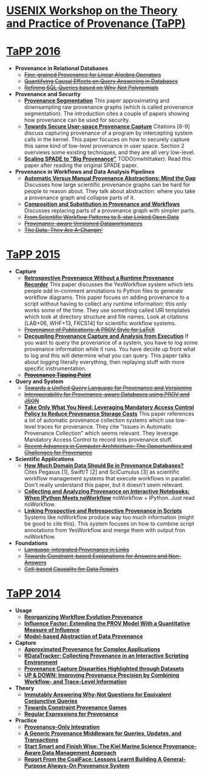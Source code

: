 # [USENIX Workshop on the Theory and Practice of Provenance (TaPP)](https://www.usenix.org/conferences/byname/186)

# [TaPP 2016](https://www.usenix.org/conference/tapp16)
- **Provenance in Relational Databases**
    - ~~[Fine-grained Provenance for Linear Algebra Operators](https://www.usenix.org/system/files/conference/tapp16/tapp16-paper-yan.pdf)~~
    - ~~[Quantifying Causal Effects on Query Answering in Databases](https://www.usenix.org/system/files/conference/tapp16/tapp16-paper-salimi.pdf)~~
    - ~~[Refining SQL Queries based on Why-Not Polynomials](https://www.usenix.org/system/files/conference/tapp16/tapp16-paper-bidoit.pdf)~~
- **Provenance and Security**
    - [**Provenance Segmentation**](https://www.usenix.org/system/files/conference/tapp16/tapp16-paper-abreu.pdf)
      This paper approximating and downsampling raw provenance graphs (which is
      called provenance segmentation). The introduction cites a couple of
      papers showing how provenance can be used for security.
    - [**Towards Secure User-space Provenance Capture**](https://www.usenix.org/system/files/conference/tapp16/tapp16-paper-balakrishnan.pdf)
      Citations [6-9] discuss capturing provenance of a program by intercepting
      system calls in the kernel. This paper focuces on how to securely capture
      this same kind of low-level provenance in user space. Section 2 overviews
      some existing techniques, and they are all very low-level.
    - [**Scaling SPADE to "Big Provenance"**](https://www.usenix.org/system/files/conference/tapp16/tapp16-paper-gehani.pdf)
      TODO(mwhittaker): Read this paper after reading the original SPADE paper.
- **Provenance in Workflows and Data Analysis Pipelines**
    - [**Automatic Versus Manual Provenance Abstractions: Mind the Gap**](https://www.usenix.org/system/files/conference/tapp16/tapp16-paper-alper.pdf)
      Discusses how large scientific provenance graphs can be hard for people
      to reason about. They talk about abstraction: where you take a provenance
      graph and collapse parts of it.
    - [**Composition and Substitution in Provenance and Workflows**](https://www.usenix.org/system/files/conference/tapp16/tapp16-paper-buneman.pdf)
      Discusses replacing parts of a provenance graph with simpler parts.
    - ~~[From Scientific Workflow Patterns to 5-star Linked Open Data](https://www.usenix.org/system/files/conference/tapp16/tapp16-paper-gaignard.pdf)~~
    - ~~[Provenance-aware Versioned Dataworkspaces](https://www.usenix.org/system/files/conference/tapp16/tapp16-paper-niu.pdf)~~
    - ~~[The Data, They Are A-Changin'](https://www.usenix.org/system/files/conference/tapp16/tapp16-paper-missier.pdf)~~

# [TaPP 2015](https://www.usenix.org/conference/tapp15)
- **Capture**
    - [**Retrospective Provenance Without a Runtime Provenance Recorder**](https://www.usenix.org/system/files/tapp15-mcphillips.pdf)
      This paper discusses the YesWorkflow system which lets people add
      in-comment annotations to Python files to generate workflow diagrams.
      This paper focues on adding provenance to a script without having to
      collect any runtime information; this only works some of the time. They
      use something called URI templates which look at directory structure and
      file names. Look at citations [LAB+06, WHF+13, FKCS14] for scientific
      workflow systems.
    - ~~[Provenance of Publications: A PROV Style for LaTeX](https://www.usenix.org/system/files/tapp15-moreau.pdf)~~
    - [**Decoupling Provenance Capture and Analysis from Execution**](https://www.usenix.org/system/files/tapp15-stamatogiannakis.pdf)
      If you want to query the provenance of a system, you have to log some
      provenance information while it runs. You have decide up front what to
      log and this will determine what you can query. This paper talks about
      logging literally everything, then replaying stuff with more specific
      instrumentation.
    - ~~[**Provenance Tipping Point**](https://www.usenix.org/system/files/tapp15-gammack.pdf)~~
- **Query and System**
    - ~~[Towards a Unified Query Language for Provenance and Versioning](https://www.usenix.org/system/files/tapp15-chavan.pdf)~~
    - ~~[Interoperability for Provenance-aware Databases using PROV and JSON](https://www.usenix.org/system/files/tapp15-niu.pdf)~~
    - [**Take Only What You Need: Leveraging Mandatory Access Control Policy to Reduce Provenance Storage Costs**](https://www.usenix.org/system/files/conference/tapp15/tapp15-bates.pdf)
      This paper references a lot of automatic provenance collection systems
      which use low-level traces for provenance. They cite "Issues in Automatic
      Provenance Collection" which seems relevant. They leverage Mandatory
      Access Control to record less provenance stuff.
    - ~~[Recent Advances in Computer Architecture: The Opportunities and Challenges for Provenance](https://www.usenix.org/system/files/tapp15-balakrishnan.pdf)~~
- **Scientific Applications**
    - [**How Much Domain Data Should Be in Provenance Databases?**](https://www.usenix.org/system/files/tapp15-de-oliveira.pdf)
      Cites Pegasus [1], Swift/T [2] and SciCumulus [3] as scientific workflow
      management systems that execute workflows in parallel. Don't really
      understand this paper, but it doesn't seem relevant.
    - [**Collecting and Analyzing Provenance on Interactive Notebooks: When IPython Meets noWorkflow**](https://www.usenix.org/system/files/tapp15-pimentel.pdf)
      noWorkflow + IPython. Just read noWorkflow.
    - [**Linking Prospective and Retrospective Provenance in Scripts**](https://www.usenix.org/system/files/tapp15-dey.pdf)
      Systems like noWorkflow produce way too much information (might be good
      to cite this). This system focuses on how to combine script annotations
      from YesWorkflow and merge them with output fron noWorkflow.
- **Foundations**
    - ~~[Language-integrated Provenance in Links](https://www.usenix.org/system/files/tapp15-fehrenbach.pdf)~~
    - ~~[Towards Constraint-based Explanations for Answers and Non-Answers](https://www.usenix.org/system/files/tapp15-glavic.pdf)~~
    - ~~[Cell-based Causality for Data Repairs](https://www.usenix.org/system/files/tapp15-debosschere.pdf)~~

# [TaPP 2014](https://www.usenix.org/conference/tapp14)
- **Usage**
    - [**Reorganizing Workflow Evolution Provenance**](https://www.usenix.org/system/files/conference/tapp2014/tapp14_paper_koop.pdf)
    - [**Influence Factor: Extending the PROV Model With a Quantitative Measure of Influence**](https://www.usenix.org/system/files/conference/tapp2014/tapp14_paper_gamble.pdf)
    - [**Model-based Abstraction of Data Provenance**](https://www.usenix.org/system/files/conference/tapp2014/tapp14_paper_probst.pdf)
- **Capture**
    - [**Approximated Provenance for Complex Applications**](https://www.usenix.org/system/files/conference/tapp2014/tapp14_paper_ainy.pdf)
    - [**RDataTracker: Collecting Provenance in an Interactive Scripting Environment**](https://www.usenix.org/system/files/conference/tapp2014/tapp14_paper_lerner.pdf)
    - [**Provenance Capture Disparities Highlighted through Datasets**](https://www.usenix.org/system/files/conference/tapp2014/tapp14_paper_coe.pdf)
    - [**UP & DOWN: Improving Provenance Precision by Combining Workflow- and Trace-Level Information**](https://www.usenix.org/system/files/conference/tapp2014/tapp14_paper_dey.pdf)
- **Theory**
    - [**Immutably Answering Why-Not Questions for Equivalent Conjunctive Queries**](https://www.usenix.org/system/files/conference/tapp2014/tapp14_paper_bidoit.pdf)
    - [**Towards Constraint Provenance Games**](https://www.usenix.org/system/files/conference/tapp2014/tapp14_paper_riddle.pdf)
    - [**Regular Expressions for Provenance**](https://www.usenix.org/system/files/conference/tapp2014/tapp14_paper_luttenberger.pdf)
- **Practice**
    - [**Provenance-Only Integration**](https://www.usenix.org/system/files/conference/tapp2014/tapp14_paper_gehani.pdf)
    - [**A Generic Provenance Middleware for Queries, Updates, and Transactions**](https://www.usenix.org/system/files/conference/tapp2014/tapp14_paper_arab.pdf)
    - [**Start Smart and Finish Wise: The Kiel Marine Science Provenance-Aware Data Management Approach**](https://www.usenix.org/system/files/conference/tapp2014/tapp14_paper_brauer.pdf)
    - [**Report From the CoalFace: Lessons Learnt Building A General-Purpose Always-On Provenance System**](https://www.usenix.org/system/files/conference/tapp2014/tapp14_paper_balakrishnan.pdf)
